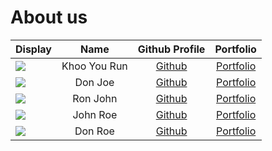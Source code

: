 # About us

Display |     Name     | Github Profile | Portfolio 
--------|:------------:|:--------------:|:---------:
![](https://via.placeholder.com/100.png?text=Photo) | Khoo You Run | [Github](https://github.com/) | [Portfolio](docs/team/johndoe.md)
![](https://via.placeholder.com/100.png?text=Photo) |   Don Joe    | [Github](https://github.com/) | [Portfolio](docs/team/johndoe.md)
![](https://via.placeholder.com/100.png?text=Photo) |   Ron John   | [Github](https://github.com/) | [Portfolio](docs/team/johndoe.md)
![](https://via.placeholder.com/100.png?text=Photo) |   John Roe   | [Github](https://github.com/) | [Portfolio](docs/team/johndoe.md)
![](https://via.placeholder.com/100.png?text=Photo) |   Don Roe    | [Github](https://github.com/) | [Portfolio](docs/team/johndoe.md)
